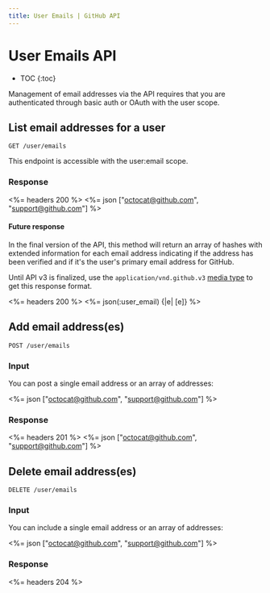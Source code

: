 ```yaml
---
title: User Emails | GitHub API
---
```


# User Emails API

* TOC
{:toc}

Management of email addresses via the API requires that you are
authenticated through basic auth or OAuth with the user scope.

## List email addresses for a user

    GET /user/emails

This endpoint is accessible with the user:email scope.

### Response

<%= headers 200 %>
<%= json ["octocat@github.com", "support@github.com"] %>
<br>

#### Future response

In the final version of the API, this method will return an array of hashes
with extended information for each email address indicating if the address has
been verified and if it's the user's primary email address for GitHub.

Until API v3 is finalized, use the `application/vnd.github.v3`
[media type][media-types] to get this response format.

<%= headers 200 %>
<%= json(:user_email) {|e| [e]} %>

## Add email address(es)

    POST /user/emails

### Input

You can post a single email address or an array of addresses:

<%= json ["octocat@github.com", "support@github.com"] %>

### Response

<%= headers 201 %>
<%= json ["octocat@github.com", "support@github.com"] %>

## Delete email address(es)

    DELETE /user/emails

### Input

You can include a single email address or an array of addresses:

<%= json ["octocat@github.com", "support@github.com"] %>

### Response

<%= headers 204 %>


[media-types]: /v3/media
